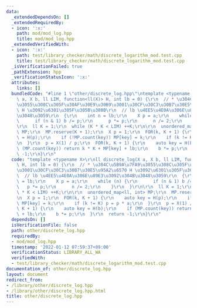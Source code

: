 ```yaml
---
data:
  _extendedDependsOn: []
  _extendedRequiredBy:
  - icon: ':x:'
    path: mod/mod_log.hpp
    title: mod/mod_log.hpp
  _extendedVerifiedWith:
  - icon: ':x:'
    path: test/library_checker/math/discrete_logarithm_mod.test.cpp
    title: test/library_checker/math/discrete_logarithm_mod.test.cpp
  _isVerificationFailed: true
  _pathExtension: hpp
  _verificationStatusIcon: ':x:'
  attributes:
    links: []
  bundledCode: "#line 1 \"other/discrete_log.hpp\"\ntemplate <typename X>\r\nll discrete_log(X\
    \ a, X b, ll LIM, function<ll(X)> H, int lb = 0) {\r\n  // * \u304C\u5B9A\u7FA9\
    \u3055\u308C\u305F\u30AF\u30E9\u30B9\u3001\u30CF\u30C3\u30B7\u30E5\u95A2\u6570\
    \ H \u3092\u6301\u305F\u305B\u308B\r\n  // lb \u4EE5\u4E0A\u306E\u89E3\u3092\u304B\
    \u3048\u3059\r\n  {\r\n    int n = lb;\r\n    X p = a;\r\n    while (n) {\r\n\
    \      if (n & 1) b /= p;\r\n      p *= p;\r\n      n /= 2;\r\n    }\r\n  }\r\n\
    \r\n  ll K = 1;\r\n  while (K * K < LIM) ++K;\r\n\r\n  unordered_map<ll, int>\
    \ MP;\r\n  MP.reserve(K + 1);\r\n  X p = 1;\r\n  FOR(k, K + 1) {\r\n    auto key\
    \ = H(p);\r\n    if (!MP.count(key)) MP[key] = k;\r\n    if (k != K) p = p * a;\r\
    \n  }\r\n  p = X(1) / p;\r\n  FOR(k, K + 1) {\r\n    auto key = H(b);\r\n    if\
    \ (MP.count(key)) return k * K + MP[key] + lb;\r\n    b *= p;\r\n  }\r\n  return\
    \ -1;\r\n}\r\n"
  code: "template <typename X>\r\nll discrete_log(X a, X b, ll LIM, function<ll(X)>\
    \ H, int lb = 0) {\r\n  // * \u304C\u5B9A\u7FA9\u3055\u308C\u305F\u30AF\u30E9\u30B9\
    \u3001\u30CF\u30C3\u30B7\u30E5\u95A2\u6570 H \u3092\u6301\u305F\u305B\u308B\r\n\
    \  // lb \u4EE5\u4E0A\u306E\u89E3\u3092\u304B\u3048\u3059\r\n  {\r\n    int n\
    \ = lb;\r\n    X p = a;\r\n    while (n) {\r\n      if (n & 1) b /= p;\r\n   \
    \   p *= p;\r\n      n /= 2;\r\n    }\r\n  }\r\n\r\n  ll K = 1;\r\n  while (K\
    \ * K < LIM) ++K;\r\n\r\n  unordered_map<ll, int> MP;\r\n  MP.reserve(K + 1);\r\
    \n  X p = 1;\r\n  FOR(k, K + 1) {\r\n    auto key = H(p);\r\n    if (!MP.count(key))\
    \ MP[key] = k;\r\n    if (k != K) p = p * a;\r\n  }\r\n  p = X(1) / p;\r\n  FOR(k,\
    \ K + 1) {\r\n    auto key = H(b);\r\n    if (MP.count(key)) return k * K + MP[key]\
    \ + lb;\r\n    b *= p;\r\n  }\r\n  return -1;\r\n}\r\n"
  dependsOn: []
  isVerificationFile: false
  path: other/discrete_log.hpp
  requiredBy:
  - mod/mod_log.hpp
  timestamp: '2022-01-12 07:59:37+09:00'
  verificationStatus: LIBRARY_ALL_WA
  verifiedWith:
  - test/library_checker/math/discrete_logarithm_mod.test.cpp
documentation_of: other/discrete_log.hpp
layout: document
redirect_from:
- /library/other/discrete_log.hpp
- /library/other/discrete_log.hpp.html
title: other/discrete_log.hpp
---
```

